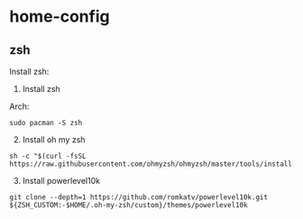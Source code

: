 # home-config

## zsh 

Install zsh:

1. Install zsh

Arch: 

```
sudo pacman -S zsh
```

2. Install oh my zsh

```
sh -c "$(curl -fsSL https://raw.githubusercontent.com/ohmyzsh/ohmyzsh/master/tools/install.sh)"
```

3. Install powerlevel10k

```
git clone --depth=1 https://github.com/romkatv/powerlevel10k.git ${ZSH_CUSTOM:-$HOME/.oh-my-zsh/custom}/themes/powerlevel10k
```
